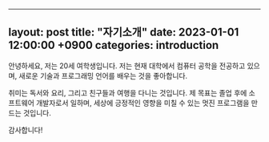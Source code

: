 
---
layout: post
title: "자기소개"
date: 2023-01-01 12:00:00 +0900
categories: introduction
---

안녕하세요, 저는 20세 여학생입니다. 저는 현재 대학에서 컴퓨터 공학을 전공하고 있으며, 새로운 기술과 프로그래밍 언어를 배우는 것을 좋아합니다. 

취미는 독서와 요리, 그리고 친구들과 여행을 다니는 것입니다. 제 목표는 졸업 후에 소프트웨어 개발자로서 일하며, 세상에 긍정적인 영향을 미칠 수 있는 멋진 프로그램을 만드는 것입니다.

감사합니다!
